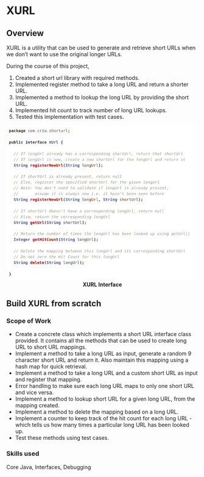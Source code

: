 # XURL
## Overview
XURL is a utility that can be used to generate and retrieve short URLs when we don’t want to use the original longer URLs.

During the course of this project,
1.  Created a short url library with required methods.
2.  Implemented register method to take a long URL and return a shorter URL.
3.  Implemented a method to lookup the long URL by providing the short URL.
4.  Implemented hit count to track number of long URL lookups.
5.  Tested this implementation with test cases.

  
<p align="center"> 
<img src="https://raw.githubusercontent.com/axitchandora/Personal-Stuff/main/Images/XURL%20Interface.png"> </br>
<b>XURL Interface</b> </p>

## Build XURL from scratch

### Scope of Work

-   Create a concrete class which implements a short URL interface class provided. It contains all the methods that can be used to create long URL to short URL mappings.
-   Implement a method to take a long URL as input, generate a random 9 character short URL and return it. Also maintain this mapping using a hash map for quick retrieval.
-   Implement a method to take a long URL and a custom short URL as input and register that mapping.
-   Error handling to make sure each long URL maps to only one short URL and vice versa.
-   Implement a method to lookup short URL for a given long URL, from the mapping created.
-   Implement a method to delete the mapping based on a long URL.
-   Implement a counter to keep track of the hit count for each long URL - which tells us how many times a particular long URL has been looked up.
-   Test these methods using test cases.       
    

### Skills used

Core Java, Interfaces, Debugging
